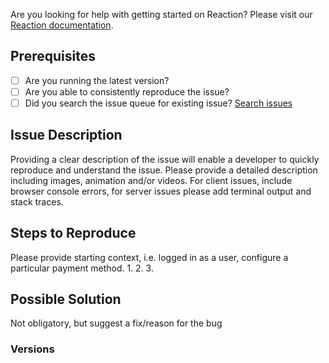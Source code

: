 Are you looking for help with getting started on Reaction? Please visit our [Reaction documentation](https://docs.reactioncommerce.com/reaction-docs/master/getting-started-developing-with-reaction).

## Prerequisites
* [ ] Are you running the latest version?
* [ ] Are you able to consistently reproduce the issue?
* [ ] Did you search the issue queue for existing issue? [Search issues](https://github.com/reactioncommerce/reaction/issues)

## Issue Description
Providing a clear description of the issue will enable a developer to quickly reproduce and understand the issue. Please provide a detailed description including images, animation and/or videos. For client issues, include browser console errors, for server issues please add terminal output and stack traces.

## Steps to Reproduce
Please provide starting context, i.e. logged in as a user, configure a particular payment method.
1.
2.
3.

## Possible Solution
Not obligatory, but suggest a fix/reason for the bug


### Versions
